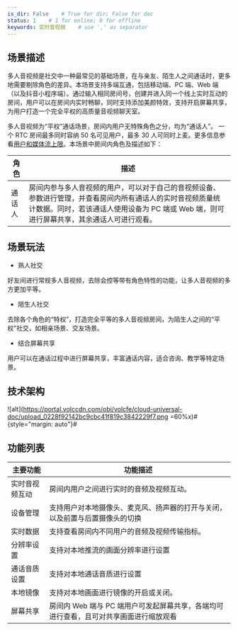 ```yaml
---
is_dir: False    # True for dir; False for doc
status: 1    # 1 for online; 0 for offline
keywords: 实时音视频    # use ',' as separator
---
```


## 场景描述

多人音视频是社交中一种最常见的基础场景，在与亲友、陌生人之间通话时，更多地需要剔除角色的差异。本场景支持多端互通，包括移动端、PC 端、Web 端（以及抖音小程序端）。通过输入相同房间号，创建并进入同一个线上实时互动的房间，用户可以在房间内实时畅聊，同时支持添加美颜特效，支持开启屏幕共享，为用户打造一个完全平权的高质量音视频聊天室。

多人音视频为“平权”通话场景，房间内用户无特殊角色之分，均为“通话人”。
一个 RTC 房间最多同时容纳 50 名可见用户，最多 30 人可同时上麦。更多信息参看[用户和媒体流上限](https://www.volcengine.com/docs/6348/257549)。本场景中房间内角色及描述如下：

| **角色** | **描述** |
| --- | --- |
| 通话人 | 房间内参与多人音视频的用户，可以对于自己的音视频设备、参数进行管理，并查看房间内所有通话人的实时音视频质量统计数据。同时，若该通话人使用设备为 PC 端或 Web 端，则可进行屏幕共享，其余通话人可进行观看。 |

## 场景玩法

- 熟人社交
	

好友间进行常规多人音视频，去除会控等带有角色特性的功能，让多人音视频的多方更加平等。

- 陌生人社交
	

去除各个角色的“特权”，打造完全平等的多人音视频房间，为陌生人之间的“平权”社交，如相亲场景、交友场景。

- 结合屏幕共享
	

用户可以在通话过程中进行屏幕共享，丰富通话内容，适合咨询、教学等特定场景。


## 技术架构

![alt](https://portal.volccdn.com/obj/volcfe/cloud-universal-doc/upload_0228f92142bc9cbc41f819c3842229f7.png =60%x)#{style="margin: auto"}#

## 功能列表

| **主要功能** | **功能描述** |
| --- | --- |
| 实时音视频互动 | 房间内用户之间进行实时的音频及视频互动。 |
| 设备管理 | 支持用户对本地摄像头、麦克风、扬声器的打开与关闭，以及前置与后置摄像头的切换 |
| 实时数据 | 支持查看房间内不同用户的音频及视频传输指标。 |
| 分辨率设置 | 支持对本地推流的画面分辨率进行设置 |
| 通话音质设置 | 支持对本地通话音质进行设置 |
| 本地镜像 | 支持对本地画面进行镜像的开启或关闭。 |
| 屏幕共享 | 房间内 Web 端与 PC 端用户可发起屏幕共享，各端均可进行查看，且可对共享画面进行缩放观看 |

